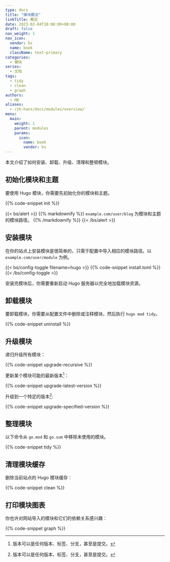 ```yaml
---
type: docs
title: "模块概览"
linkTitle: 概览
date: 2023-02-04T18:08:09+08:00
draft: false
nav_weight: 1
nav_icon:
  vendor: bs
  name: book
  className: text-primary
categories:
  - 模块
series:
  - 文档
tags:
  - tidy
  - clean
  - graph
authors:
  - HB
aliases:
  - /zh-hans/docs/modules/overview/
menu:
  main:
    weight: 1
    parent: modules
    params:
      icon:
        name: book
        vendor: bs
---
```


本文介绍了如何安装、卸载、升级、清理和整顿模块。

<!--more-->

## 初始化模块和主题

要使用 Hugo 模块，你需要先初始化你的模块和主题。

{{% code-snippet init %}}

{{< bs/alert >}}
{{% markdownify %}}
`example.com/user/blog` 为模块和主题的模块路径。
{{% /markdownify %}}
{{< /bs/alert >}}

## 安装模块

在你的站点上安装模块是很简单的，只需于配置中导入相应的模块路径。以 `example.com/user/module` 为例。

{{< bs/config-toggle filename=hugo >}}
{{% code-snippet install.toml %}}
{{< /bs/config-toggle >}}

安装完模块后，你需要重新启动 Hugo 服务器以完全地加载模块资源。

## 卸载模块

要卸载模块，你需要从配置文件中删除或注释模块，然后执行 `hugo mod tidy`。

{{% code-snippet uninstall %}}

## 升级模块

递归升级所有模块：

{{% code-snippet upgrade-recursive %}}

更新某个模块可能的最新版本[^1]：

{{% code-snippet upgrade-latest-version %}}

升级到一个特定的版本[^1]:

{{% code-snippet upgrade-specified-version %}}

[^1]: 版本可以是任何版本、标签、分支，甚至是提交。

## 整理模块

以下命令从 `go.mod` 和 `go.sum` 中移除未使用的模块。

{{% code-snippet tidy %}}

## 清理模块缓存

删除当前站点的 Hugo 模块缓存：

{{% code-snippet clean %}}

## 打印模块图表

你也许对网站导入的模块和它们的依赖关系感兴趣：

{{% code-snippet graph %}}
